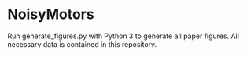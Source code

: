 # NoisyMotors

Run generate_figures.py with Python 3 to generate all paper figures. All necessary data is contained in this repository.